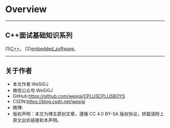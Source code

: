 # Overview

---

## C++面试基础知识系列

(1)[C++](./C++/README.md)。
(2)[embedded_software](./embedded_software/README.md)。

---

## 关于作者

- 本文作者:WeSiGJ
- 微信公众号:WeSiGJ
- GitHub:<https://github.com/wesigj/CPLUSCPLUSBOYS>
- CSDN:<https://blog.csdn.net/wesigj>
- 微博:
- 版权声明：本文为博主原创文章，遵循 CC 4.0 BY-SA 版权协议，转载请附上原文出处链接和本声明。
